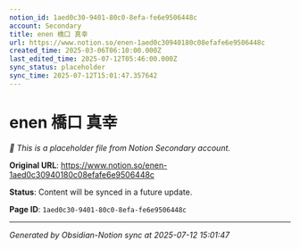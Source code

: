 ```yaml
---
notion_id: 1aed0c30-9401-80c0-8efa-fe6e9506448c
account: Secondary
title: enen 橋口 真幸
url: https://www.notion.so/enen-1aed0c30940180c08efafe6e9506448c
created_time: 2025-03-06T06:10:00.000Z
last_edited_time: 2025-07-12T05:46:00.000Z
sync_status: placeholder
sync_time: 2025-07-12T15:01:47.357642
---
```


# enen 橋口 真幸

*🔄 This is a placeholder file from Notion Secondary account.*

**Original URL**: https://www.notion.so/enen-1aed0c30940180c08efafe6e9506448c

**Status**: Content will be synced in a future update.

**Page ID**: `1aed0c30-9401-80c0-8efa-fe6e9506448c`

---

*Generated by Obsidian-Notion sync at 2025-07-12 15:01:47*
